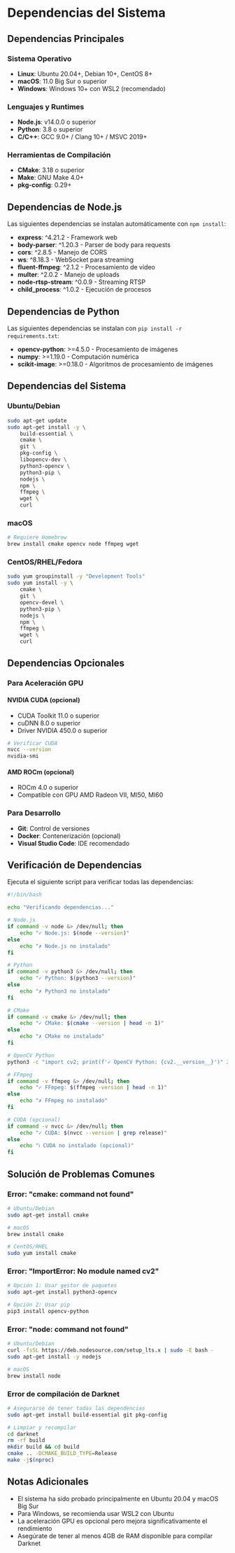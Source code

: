 # Dependencias del Sistema

## Dependencias Principales

### Sistema Operativo
- **Linux**: Ubuntu 20.04+, Debian 10+, CentOS 8+
- **macOS**: 11.0 Big Sur o superior
- **Windows**: Windows 10+ con WSL2 (recomendado)

### Lenguajes y Runtimes
- **Node.js**: v14.0.0 o superior
- **Python**: 3.8 o superior
- **C/C++**: GCC 9.0+ / Clang 10+ / MSVC 2019+

### Herramientas de Compilación
- **CMake**: 3.18 o superior
- **Make**: GNU Make 4.0+
- **pkg-config**: 0.29+

## Dependencias de Node.js

Las siguientes dependencias se instalan automáticamente con `npm install`:

- **express**: ^4.21.2 - Framework web
- **body-parser**: ^1.20.3 - Parser de body para requests
- **cors**: ^2.8.5 - Manejo de CORS
- **ws**: ^8.18.3 - WebSocket para streaming
- **fluent-ffmpeg**: ^2.1.2 - Procesamiento de video
- **multer**: ^2.0.2 - Manejo de uploads
- **node-rtsp-stream**: ^0.0.9 - Streaming RTSP
- **child_process**: ^1.0.2 - Ejecución de procesos

## Dependencias de Python

Las siguientes dependencias se instalan con `pip install -r requirements.txt`:

- **opencv-python**: >=4.5.0 - Procesamiento de imágenes
- **numpy**: >=1.19.0 - Computación numérica
- **scikit-image**: >=0.18.0 - Algoritmos de procesamiento de imágenes

## Dependencias del Sistema

### Ubuntu/Debian
```bash
sudo apt-get update
sudo apt-get install -y \
    build-essential \
    cmake \
    git \
    pkg-config \
    libopencv-dev \
    python3-opencv \
    python3-pip \
    nodejs \
    npm \
    ffmpeg \
    wget \
    curl
```

### macOS
```bash
# Requiere Homebrew
brew install cmake opencv node ffmpeg wget
```

### CentOS/RHEL/Fedora
```bash
sudo yum groupinstall -y "Development Tools"
sudo yum install -y \
    cmake \
    git \
    opencv-devel \
    python3-pip \
    nodejs \
    npm \
    ffmpeg \
    wget \
    curl
```

## Dependencias Opcionales

### Para Aceleración GPU

#### NVIDIA CUDA (opcional)
- CUDA Toolkit 11.0 o superior
- cuDNN 8.0 o superior
- Driver NVIDIA 450.0 o superior

```bash
# Verificar CUDA
nvcc --version
nvidia-smi
```

#### AMD ROCm (opcional)
- ROCm 4.0 o superior
- Compatible con GPU AMD Radeon VII, MI50, MI60

### Para Desarrollo

- **Git**: Control de versiones
- **Docker**: Contenerización (opcional)
- **Visual Studio Code**: IDE recomendado

## Verificación de Dependencias

Ejecuta el siguiente script para verificar todas las dependencias:

```bash
#!/bin/bash

echo "Verificando dependencias..."

# Node.js
if command -v node &> /dev/null; then
    echo "✓ Node.js: $(node --version)"
else
    echo "✗ Node.js no instalado"
fi

# Python
if command -v python3 &> /dev/null; then
    echo "✓ Python: $(python3 --version)"
else
    echo "✗ Python3 no instalado"
fi

# CMake
if command -v cmake &> /dev/null; then
    echo "✓ CMake: $(cmake --version | head -n 1)"
else
    echo "✗ CMake no instalado"
fi

# OpenCV Python
python3 -c "import cv2; print(f'✓ OpenCV Python: {cv2.__version__}')" 2>/dev/null || echo "✗ OpenCV Python no instalado"

# FFmpeg
if command -v ffmpeg &> /dev/null; then
    echo "✓ FFmpeg: $(ffmpeg -version | head -n 1)"
else
    echo "✗ FFmpeg no instalado"
fi

# CUDA (opcional)
if command -v nvcc &> /dev/null; then
    echo "✓ CUDA: $(nvcc --version | grep release)"
else
    echo "ℹ CUDA no instalado (opcional)"
fi
```

## Solución de Problemas Comunes

### Error: "cmake: command not found"
```bash
# Ubuntu/Debian
sudo apt-get install cmake

# macOS
brew install cmake

# CentOS/RHEL
sudo yum install cmake
```

### Error: "ImportError: No module named cv2"
```bash
# Opción 1: Usar gestor de paquetes
sudo apt-get install python3-opencv

# Opción 2: Usar pip
pip3 install opencv-python
```

### Error: "node: command not found"
```bash
# Ubuntu/Debian
curl -fsSL https://deb.nodesource.com/setup_lts.x | sudo -E bash -
sudo apt-get install -y nodejs

# macOS
brew install node
```

### Error de compilación de Darknet
```bash
# Asegurarse de tener todas las dependencias
sudo apt-get install build-essential git pkg-config

# Limpiar y recompilar
cd darknet
rm -rf build
mkdir build && cd build
cmake .. -DCMAKE_BUILD_TYPE=Release
make -j$(nproc)
```

## Notas Adicionales

- El sistema ha sido probado principalmente en Ubuntu 20.04 y macOS Big Sur
- Para Windows, se recomienda usar WSL2 con Ubuntu
- La aceleración GPU es opcional pero mejora significativamente el rendimiento
- Asegúrate de tener al menos 4GB de RAM disponible para compilar Darknet